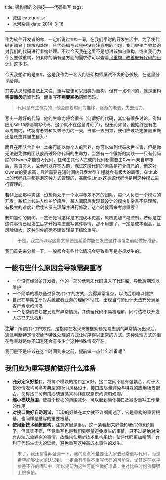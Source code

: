 ﻿title: 架构师的必杀技——代码重写
tags:
- 微信
categories:
- 冰河杂谈
date: 2014-3-18
---
作为软件开发者的你，一定听说过`重构`一词，在我们平时的开发生活中，为了使代码更加易于理解和处理一些代码编写过程中没有注意到的问题，我们会相当频繁的对我们的代码进行重构处理。不过今天我在这里不是想讲该如何重构，或者我们为什么要做重构，如果你的确有这方面的需求你可以查看[《重构：改善既有代码的设计》][refactoring]这本书。

今天我想讲的是`重写`，这是我作为一名入门级架构师屡试不爽的必杀技，在这里分享给你。

其实从思想和技法上来说，重写应该可以归类为重构，但有一点不同的，就是重构**需要熟悉**遗留代码，而重写**不需要熟悉**遗留代码。

> 代码是有生命力的，他会随着时间的推移，逐渐的老去，失去活力。

写出一段好的代码，他的生命力将会很长（何谓好的代码，其实有很多讨论，例如应用`SOLID`原则编写代码，这个就不在这里讨论了），但无论如何，他始终是有生命周期的，终将有老去和失去活力的一天，当那一天到来，我们应该决定推翻重做还是任由其自生自灭？

而且在团队合作中，本来可能以你个人的素养，你可以做到代码永世长青，但是你无法避免你的团队成员破坏你代码的生命力，当然有一个很好的实践——只有代码库的Owner才能签入代码，任何由其他人完成的代码都需要由Owner亲自审核后，亲自签入，故他可以在签入前，保证这段代码的素质是符合自己的，但这对Owner的要求高，且若需要在短时间内开发大型工程就会有极大的局限，Github上的代码几乎都是用这种方式管理的，甚至像Linux这类源代码也是用这种模式进行管理的。

若非上面那种实践，设想你处于一个水平参差不齐的团队，每个人负责一个模块的开发，系统上线进入维护阶段后，某人离职后发现其设计的模块复杂且不易理解，有极大的难度让后续人员去理解并进行修改，这个时候再来考虑重写？

我知道你的疑问，一定会觉得这样是不是成本更高，风险更加不易控制，若你是在这件事情已经发生后才开始考虑重写这件事情，那不用想了，一定是成本很高，且风险极大，这种时候的确不建议轻易下结论重写。

> 于是，我之所以写这篇文章便是希望你能在发生这件事情之前就做好准备。

我们首先来分析一下，一般都会有些什么情况会导致重写是必须发生的。

## 一般有些什么原因会导致需要重写

* 一个没有经验的开发者，他的一部分低素质代码进入了代码库，导致后期难以维护
* 一个简单的模块通过多次`打补丁`的方式，变得异常复杂，以致后期难以维护
* 自己在早期由于对系统或者业务的理解不彻底，出现当时的设计无法充分满足客户需求的情况
* 一个复杂的模块被发现有异常情况，其遗留代码不易被理解，同时该模块开发人员已无法找到

**注解**：所谓`打补丁`的方式，是指你在发现未被框架预先考虑到的异常情况出现后，通过判断特定情况给予特殊处理的方式让程序得以正常的方式。这种处理方式的潜在危害就是你不知道还会有多少个这种特殊情况存在。

我们是不是应该在这个时间到来之前，提前做一点什么准备呢？

## 我们应为重写提前做好什么准备

* **充分定义好接口**，将每个模块的接口定义好，接口之间不应有强耦合，对于大部分情况均可参考典型的Rest风格设计，接口应尽量避免与特殊的应用场景配合，使得接口的调用必须遵循某种非直观意识的调用规则。
* **缩小模块范围**，使每个模块的范围减少，可以起到简化接口及减少重写工作量的作用。
* **对接口做好自动测试**，TDD的好处在本文就不详细阐述了，它是重构的重要根基，也同样是重写的重要根基。
* **使用新技术频繁重构**，注意这里是`重构`，这一条看起来好像和我们的标题偏了，但其实不然，毕竟重写也是我们要尽量避免发生的事情，只不过是绝对没有办法完全避免的事情，故经常使用新技术重构系统，使得代码更加精简，有利于代码生命力的延续，避免重写这种高成本事件的发生。

> 末了，我还是得再强调一下，我的观点**不是**要让大家去经常重写代码，而是希望能够让大家认识到，一定会有不得不重写代码的可能性，尤其是在水平参差不齐的团队中，所以提前为这种可能性做好准备，绝对比临时抱佛脚强上很多倍。

[refactoring]: http://book.douban.com/subject/1229923/
